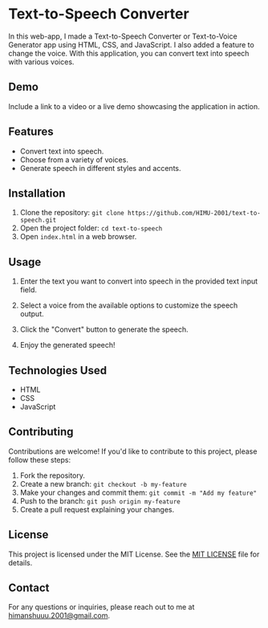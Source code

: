 # Text-to-Speech Converter

In this web-app, I made a Text-to-Speech Converter or Text-to-Voice Generator app using HTML, CSS, and JavaScript. I also added a feature to change the voice. With this application, you can convert text into speech with various voices.

## Demo

Include a link to a video or a live demo showcasing the application in action.

## Features

- Convert text into speech.
- Choose from a variety of voices.
- Generate speech in different styles and accents.

## Installation

1. Clone the repository: `git clone https://github.com/HIMU-2001/text-to-speech.git`
2. Open the project folder: `cd text-to-speech`
3. Open `index.html` in a web browser.

## Usage

1. Enter the text you want to convert into speech in the provided text input field.

2. Select a voice from the available options to customize the speech output.

3. Click the "Convert" button to generate the speech.

4. Enjoy the generated speech!

## Technologies Used

- HTML
- CSS
- JavaScript

## Contributing

Contributions are welcome! If you'd like to contribute to this project, please follow these steps:

1. Fork the repository.
2. Create a new branch: `git checkout -b my-feature`
3. Make your changes and commit them: `git commit -m "Add my feature"`
4. Push to the branch: `git push origin my-feature`
5. Create a pull request explaining your changes.

## License

This project is licensed under the MIT License. See the [MIT LICENSE](LICENSE) file for details.

## Contact

For any questions or inquiries, please reach out to me at himanshuuu.2001@gmail.com.


